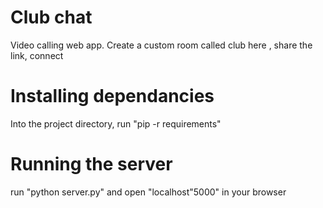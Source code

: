 # Club chat
Video calling web app. Create a custom room called club here , share the link, connect

# Installing dependancies
 Into the project directory, run "pip -r requirements"
 
 # Running the server
 run "python server.py" and open "localhost"5000" in your browser
